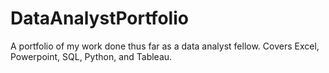 # DataAnalystPortfolio
A portfolio of my work done thus far as a data analyst fellow.
Covers Excel, Powerpoint, SQL, Python, and Tableau.
